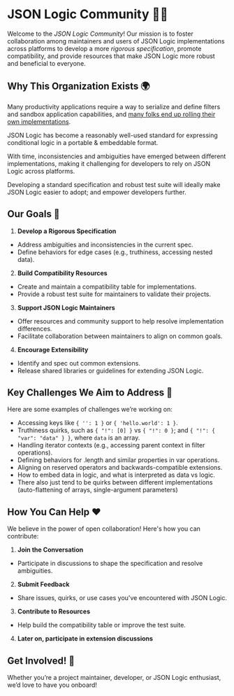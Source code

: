 # JSON Logic Community 🤝✨

Welcome to the *JSON Logic Community*! Our mission is to foster collaboration among maintainers and users of JSON Logic implementations across platforms to develop a more *rigorous specification*, promote compatibility, and provide resources that make JSON Logic more robust and beneficial to everyone.


## Why This Organization Exists 🌍

Many productivity applications require a way to serialize and define filters and sandbox application capabilities, and [many folks end up rolling their own implementations](https://twitter.com/thdxr/status/1796338513165611080). 

JSON Logic has become a reasonably well-used standard for expressing conditional logic in a portable & embeddable format. 

With time, inconsistencies and ambiguities have emerged between different implementations, making it challenging for developers to rely on JSON Logic across platforms. 

Developing a standard specification and robust test suite will ideally make JSON Logic easier to adopt; and empower developers further.

## Our Goals 🚀

1. **Develop a Rigorous Specification**
- Address ambiguities and inconsistencies in the current spec.
- Define behaviors for edge cases (e.g., truthiness, accessing nested data).

2. **Build Compatibility Resources**
- Create and maintain a compatibility table for implementations.
- Provide a robust test suite for maintainers to validate their projects.

3. **Support JSON Logic Maintainers**
- Offer resources and community support to help resolve implementation differences.
- Facilitate collaboration between maintainers to align on common goals.

4. **Encourage Extensibility**
- Identify and spec out common extensions.
- Release shared libraries or guidelines for extending JSON Logic.

## Key Challenges We Aim to Address 🧩

Here are some examples of challenges we’re working on:

- Accessing keys like `{ '': 1 }` or `{ 'hello.world': 1 }`.
- Truthiness quirks, such as `{ "!": [0] }` vs `{ "!": 0 }`; and `{ "!": { "var": "data" } }`, where `data` is an array.
- Handling iterator contexts (e.g., accessing parent context in filter operations).
- Defining behaviors for .length and similar properties in var operations.
- Aligning on reserved operators and backwards-compatible extensions.
- How to embed data in logic, and what is interpreted as data vs logic.
- There also just tend to be quirks between different implementations (auto-flattening of arrays, single-argument parameters)

## How You Can Help ❤️

We believe in the power of open collaboration! Here's how you can contribute:

1. **Join the Conversation**
- Participate in discussions to shape the specification and resolve ambiguities.

2. **Submit Feedback**
- Share issues, quirks, or use cases you've encountered with JSON Logic.

3. **Contribute to Resources**
- Help build the compatibility table or improve the test suite.

4. **Later on, participate in extension discussions**

## Get Involved! 🎉

Whether you’re a project maintainer, developer, or JSON Logic enthusiast, we’d love to have you onboard!
